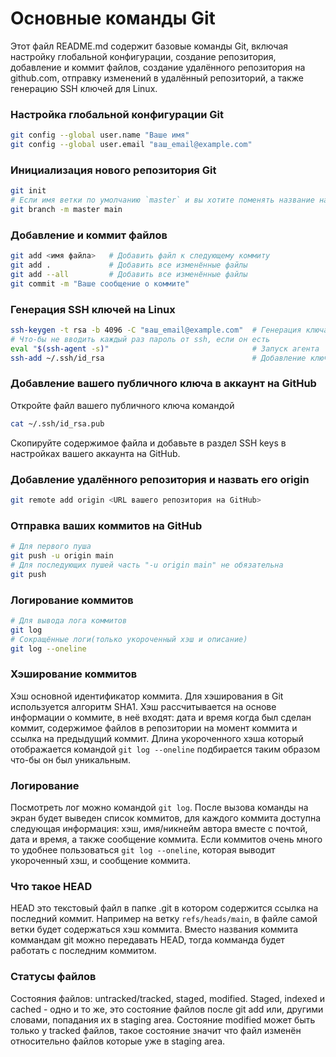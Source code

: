 # Основные команды Git

Этот файл README.md содержит базовые команды Git, включая настройку глобальной конфигурации, создание репозитория, добавление и коммит файлов, создание удалённого репозитория на github.com, отправку изменений в удалённый репозиторий, а также генерацию SSH ключей для Linux.


### Настройка глобальной конфигурации Git
```bash
git config --global user.name "Ваше имя"
git config --global user.email "ваш_email@example.com"
```


### Инициализация нового репозитория Git
```bash
git init
# Если имя ветки по умолчанию `master` и вы хотите поменять название на `main`
git branch -m master main
```


### Добавление и коммит файлов
```bash
git add <имя файла>   # Добавить файл к следующему коммиту
git add .             # Добавить все изменённые файлы
git add --all         # Добавить все изменённые файлы
git commit -m "Ваше сообщение о коммите"
```


### Генерация SSH ключей на Linux
```bash
ssh-keygen -t rsa -b 4096 -C "ваш_email@example.com"  # Генерация ключа
# Что-бы не вводить каждый раз пароль от ssh, если он есть
eval "$(ssh-agent -s)"                                # Запуск агента
ssh-add ~/.ssh/id_rsa                                 # Добавление ключа к агенту
```


### Добавление вашего публичного ключа в аккаунт на GitHub
Откройте файл вашего публичного ключа командой
```bash
cat ~/.ssh/id_rsa.pub
```
Скопируйте содержимое файла и добавьте в раздел SSH keys в настройках вашего аккаунта на GitHub.


### Добавление удалённого репозитория и назвать его origin
```bash
git remote add origin <URL вашего репозитория на GitHub>
```


### Отправка ваших коммитов на GitHub
```bash
# Для первого пуша
git push -u origin main
# Для последующих пушей часть "-u origin main" не обязательна
git push
```

### Логирование коммитов
```bash
# Для вывода лога коммитов
git log
# Сокращённые логи(только укороченный хэш и описание)
git log --oneline
```


### Хэширование коммитов
Хэш основной идентификатор коммита. Для хэширования в Git используется алгоритм SHA1. Хэш рассчитывается на основе информации о коммите, в неё входят: дата и время когда был сделан коммит, содержимое файлов в репозитории на момент коммита и ссылка на предыдущий коммит. Длина укороченного хэша который отображается командой `git log --oneline` подбирается таким образом что-бы он был уникальным.


### Логирование
Посмотреть лог можно командой `git log`. После вызова команды на экран будет выведен список коммитов, для каждого коммита доступна следующая информация: хэш, имя/никнейм автора вместе с почтой, дата и время, а также сообщение коммита. Если коммитов очень много то удобнее пользоваться `git log --oneline`, которая выводит укороченный хэш, и сообщение коммита.


### Что такое HEAD
HEAD это текстовый файл в папке .git в котором содержится ссылка на последний коммит. Например на ветку `refs/heads/main`, в файле самой ветки будет содержаться хэш коммита. Вместо названия коммита коммандам git можно передавать HEAD, тогда комманда будет работать с последним коммитом.


### Статусы файлов
Состояния файлов: untracked/tracked, staged, modified. Staged, indexed и cached - одно и то же, это состояние файлов после git add или, другими словами, попадания их в staging area. Состояние modified может быть только у tracked файлов, такое состояние значит что файл изменён относительно файлов которые уже в staging area.


